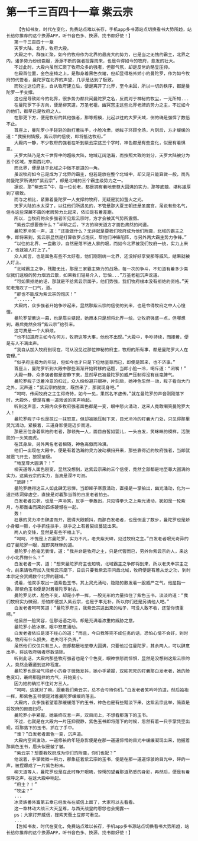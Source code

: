 # 第一千三百四十一章 紫云宗
        【告知书友，时代在变化，免费站点难以长存，手机app多书源站点切换看书大势所趋，站长给你推荐的这个换源APP，听书音色多、换源、找书都好使！】
       第一千三百四十一章
       天罗大陆，北界，牧府大殿。
       大殿之中，群强汇聚，如今的牧府作为北界的最庞大的势力，已是当之无愧的霸主，北界之内，诸多势力纷纷臣服，源源不断的强者投靠而来，也是令得如今的牧府，愈发的壮大。
       不过此时，大殿内虽然汇聚了牧府众多的强者，但那气氛，却是反常的略显压抑。
       在殿首位置，金色座椅之上，是那身着黑色衣裙，但却显得格外娇小的曼陀罗，作为如今牧府的代管者，曼陀罗在北界的声望，几乎是达到了极致。
       而牧尘这位府主，自从牧府建立后，便是离开了北界，至今未回，所以一切的秩序，都是曼陀罗一手支撑。
       这也是导致如今的北界，很多势力都只闻曼陀罗之名，反而对于神秘的牧尘，一无所知...
       在曼陀罗下手方向，便是柳天道，万圣老祖，幽冥宫主这些北界老牌的势力之主，不过如今的他们，都早已是牧府之人。
       在那更下方，便是牧府的其他强者，那等规模，比起以往的大罗天域，倒的确是强悍了数倍不止。
       首座上，曼陀罗小手轻轻的敲打着扶手，小脸冷肃，她眸子环顾全场，片刻后，方才缓缓的道：“我接到情报，紫云宗的信使，即将抵达牧府。”
       大殿内一静，不少牧府的强者在听到紫云宗这三个字时，神色都是有些变化，似是有着惧意。
       天罗大陆乃是大千世界中的超级大陆，地域辽阔浩瀚，而按照大致的划分，天罗大陆被分为五个区域，东南西北中。
       而北界，便是处于北域之中微不足道的一角。
       虽说牧府如今已是成为了北界的霸主，但若是放在整个北域中，却又是只能算做一般，而先前曼陀罗所说的“紫云宗”，却是北域的三个霸主级势力之一。
       据说，那“紫云宗”中，每一位长老，都是拥有着地至尊大圆满的实力，那等底蕴，堪称雄厚到了极致。
       而与之相比，紧靠着曼陀罗一人支撑的牧府，无疑是犹如萤火之光。
       天罗大陆的水太深了，以往他们所遇见的，不管是那大夏王朝还是圣魔宫，虽说有些名气，但与这些深藏不露的老牌势力比起来，依旧是有着差距。
       所以，当牧府的众多强者听见紫云宗时，方才会被其气势所震慑。
       “紫云宗想要做什么？”半晌之后，下方的柳天道方才面色肃然的问道。
       曼陀罗冷笑一声，道：“还能做什么？无非就是要我们牧府成为他们附庸，北域的霸主之争，即将来到，紫云宗显然是打算收罗点炮灰，帮他们冲锋陷阵，与另外两大霸主势力争锋。”
       “以往的北界，一盘散沙，自然是落不进人家的眼，而如今北界被我们牧府一统，实力上来了，也就被人盯上了。”
       众人闻言，也是面色有些不太好看，他们刚刚统一北界，还没好好享受那等威风，结果就被人盯上。
       “北域霸主之争，残酷无比，那是三家霸主势力的战场，每一次的争斗，不知道有着多少类似我们这般的势力烟消云散，如果我们轻易介入，恐怕...”万圣老祖沉声说道。
       “可如果拒绝的话，那就是不给紫云宗面子，他们势强，我们牧府根本没有拒绝的资格。”天蛇老鬼叹了一口气，道。
       “那也不能成为紫云宗的炮灰！”
       “......”
       大殿内，众多强者开始争吵起来，显然那紫云宗的信使的到来，也是令得牧府之中人心惶惶。
       曼陀罗望着这一幕，也是眉尖蹙起，她原本只是想将北界一统，让牧府强盛一点，但哪想到，最后竟然会将“紫云宗”给引来。
       这可真是一个大麻烦。
       “也不知道府主如今在何方，牧府这等大事，他也不出现。”大殿中，争吵持续，而接着，便是有人不满出声。
       “我自从加入牧府到现在，可从没见过那位神秘的府主，牧府的所有事，都是曼陀罗大人在管理。”
       “似乎府主极为的年轻，但如今也才只是下位地至尊而已，即便是回来，也不济事。”
       首座上，曼陀罗听到大殿中那些渐渐开始转移的话题，当即小脸一冷，喝斥道：“闭嘴！”
       大殿一静，众多强者都是安静下来，显然早已被曼陀罗的威严压制得没有丝毫脾气。
       曼陀罗眸子泛着冷意的扫过，众人纷纷避开眼神，片刻后，她神色忽然一动，眸子看向大门之外，沉声道：“紫云宗的朋友，既然来了，那就现身吧。”
       “呵呵，传闻牧府之主生得奇特，如今一见，果然名不虚传。”就在曼陀罗的声音刚刚落下时，大殿外，便是有着一道戏谑的笑声响起。
       听到这声音，大殿内众多牧府强者面色都是一变，眼中怒火涌动，这来人竟敢嘲笑曼陀罗大人！
       曼陀罗眸子中也是掠过一抹怒意，但却被她压制下来，目光冷冷的盯着大门处，只见得那里灵光涌动，紧接着，三道身影便是迈步而进。
       那是三位身着紫袍的老者，那领先一人，面目白皙如婴儿，一头白发，笑眯眯的模样，活脱脱的一头笑面虎。
       在其身后，另外两名老者相随，神色高傲而冷漠。
       他们一出现在大殿中，便是有着浩瀚的灵力波动横扫开来，那些靠得近的牧府强者，当即就被震飞开去，狼狈至极。
       “地至尊大圆满？！”
       柳天道等人面色剧变，显然没想到，这紫云宗来的三个信使，竟然全部都是地至尊大圆满的实力，这紫云宗的实力，当真是深不可测。
       “放肆！”
       曼陀罗瞧得这三人如此肆无忌惮，当即眸子寒意涌动，直接是一掌拍出，幽光涌动，化为一道匹练洞穿虚空，直接是对着那当首的白发老者拍去。
       白发老者见状，也是一声冷笑，反手一拳轰出，只见得拳头之上紫光涌动，犹如是一轮紫月，与那轰击而来的匹练硬憾在一起。
       轰！
       狂暴的灵力冲击肆虐而开，震得大殿颤抖，而那白发老者，也是倒退了数步，曼陀罗也是娇小身躯一颤，小手抓住扶手，扶手之上有着裂纹蔓延出来。
       两人的交锋，显然是有些不相上下。
       “呵呵，不愧是上古曼陀罗，实力不凡，老夫紫天碑，见过牧府之主。”白发老者眼光奇异的扫了曼陀罗一眼，旋即笑眯眯的道。
       曼陀罗小脸毫无表情，道：“我并非是牧府之主，只是代管而已，另外你紫云宗的人，来这小小北界做什么？”
       白发老者一笑，道：“想来曼陀罗府主也知晓，北域霸主之争即将到来，所以老夫奉宗主之令，前来请牧府加入我紫云宗麾下，日后只要我紫云宗问鼎北域，牧府便是有着从龙之功，到时本宗定会赏赐数个北界的疆域。”
       说着，他双手取出一道紫色玉书，其上灵光涌动，隐隐的散发着一股威严之气，他屈指一弹，那紫色玉书便是对着曼陀罗射去。
       曼陀罗见状，脸色不变，却是小手一挥，一股无形的力量挡住了紫色玉书，淡淡的道：“我们牧府实力微弱，恐怕即便加入紫云宗，也是于事无补，所以你们还是另请他人吧。”
       白发老者呵呵笑道：“曼陀罗府主，我紫云宗送出来的帖子，可没人敢不收，还望你慎重啊。”
       他虽然一脸笑容，但那话语之间，却是充满着浓重的威胁之意。
       曼陀罗小脸冰寒，眼中怒意涌动。
       白发老者依旧是漫不经心的道：“而且，今日我等完不成任务的话，恐怕心情不会好，到时候，牧府有什么损失，老夫可不负责。”
       虽然他们仅仅只有三人，但却都是地至尊大圆满，只要他拦住曼陀罗，其余两人，可以肆意出手，将这牧府强者尽数清除。
       听到此话，大殿内那些牧府强者也是个个色变，眼神愤怒而惊惧，显然是没想到这紫云宗的人，竟然会霸道到这种程度。
       曼陀罗也是被气得娇小的身子微微发抖，她小手紧握，双眸死死的盯着那白发老者，她的脸色变幻，最终那阻拦的力气，开始变小。
       因为她的确拦不住对方三人。
       “呵呵，这就对了嘛，跟着我们紫云宗，总不会亏待你们。”白发老者笑吟吟的道，然后袖袍一挥，那紫色玉书便是对着曼陀罗缓缓的落去。
       大殿内，众多强者望着那缓缓落下的玉书，神色也是有些黯淡下来，这紫云宗此举，简直是将牧府的颜面扫尽。
       曼陀罗小手紧握，她最终叹息一声，双目闭上，不想看那落下的玉书。
       不过，也就是在大殿内一片压抑寂静，紫色玉书即将落下的时候，忽然有着一只手掌凭空出现，将那落下的玉书，抓在了手中。
       “谁？”白发老者面色一变，沉声道。
       大殿内空间波动，一道修长的年轻身影便是在那一道道惊愕的目光中缓缓凝现出来，他握着那紫色玉书，眉头似是皱了皱。
       “紫云宗？想要我牧府成为你们的附庸，你们也配？”
       他说着，手掌微微一用力，那象征着紫云宗的玉书，便是在那一道道惊骇的目光中，砰的一声，被捏爆成了一片紫色粉末。
       柳天道等人，曼陀罗也是在此时睁开眼睛，惊愕的望着那道熟悉的身影，再然后，便是有着惊呼之声，在这大殿中响起。
       “府主？！”
       “牧尘？”
       ...
       冰灵族番外篇第五章已经发布在威信上面了，大家可以去看看。
       这一章林动大战三大天至尊，与西天战皇的恩怨也会揭露~~
       ps：大家打开威信，搜索天蚕土豆即可看见。
       ...
       【告知书友，时代在变化，免费站点难以长存，手机app多书源站点切换看书大势所趋，站长给你推荐的这个换源APP，听书音色多、换源、找书都好使！】